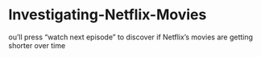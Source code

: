 # Investigating-Netflix-Movies
ou’ll press “watch next episode” to discover if Netflix’s movies are getting shorter over time
